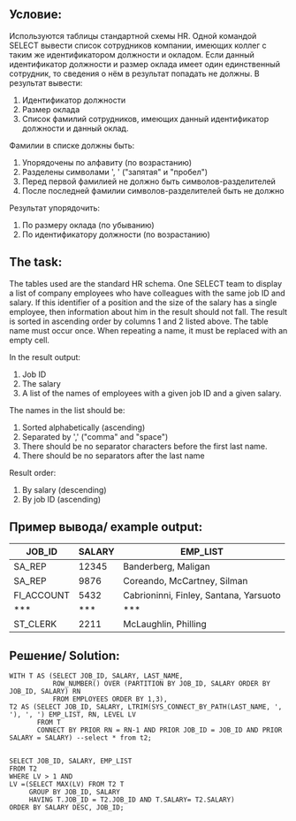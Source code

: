 Условие:
--
Используются таблицы стандартной схемы HR.
Одной командой SELECT вывести список сотрудников компании, имеющих коллег с таким же идентификатором должности и окладом. 
Если данный идентификатор должности и размер оклада имеет один единственный сотрудник, то сведения о нём в результат попадать не должны.
В результат вывести:
1. Идентификатор должности
2. Размер оклада
3. Список фамилий сотрудников, имеющих данный идентификатор должности и данный оклад.  

Фамилии в списке должны быть:
1. Упорядочены по алфавиту (по возрастанию)
2. Разделены символами ', ' ("запятая" и "пробел")
3. Перед первой фамилией не должно быть символов-разделителей
4. После последней фамилии символов-разделителей быть не должно  
   
Результат упорядочить:
1. По размеру оклада (по убыванию)
2. По идентификатору должности (по возрастанию)
  
The task:
--
The tables used are the standard HR schema.
One SELECT team to display a list of company employees who have colleagues with the same job ID and salary.
If this identifier of a position and the size of the salary has a single employee, then information about him in the result should not fall.
The result is sorted in ascending order by columns 1 and 2 listed above. The table name must occur once. When repeating a name, it must be replaced with an empty cell.  

In the result output:
1. Job ID
2. The salary
3. A list of the names of employees with a given job ID and a given salary.

The names in the list should be:
1. Sorted alphabetically (ascending)
2. Separated by ',' ("comma" and "space")
3. There should be no separator characters before the first last name.
4. There should be no separators after the last name  

Result order:
1. By salary (descending)
2. By job ID (ascending)  

Пример вывода/ example output:  
--
JOB_ID | SALARY | EMP_LIST
--- | --- | ---
SA_REP        | 12345  | Banderberg, Maligan
SA_REP        | 9876  | Coreando, McCartney, Silman
FI_ACCOUNT|5432 |Cabrioninni, Finley, Santana, Yarsuoto
***|***|***
ST_CLERK      |2211 | McLaughlin, Philling

Решение/ Solution:
--
```
WITH T AS (SELECT JOB_ID, SALARY, LAST_NAME,
           ROW_NUMBER() OVER (PARTITION BY JOB_ID, SALARY ORDER BY JOB_ID, SALARY) RN
           FROM EMPLOYEES ORDER BY 1,3),
T2 AS (SELECT JOB_ID, SALARY, LTRIM(SYS_CONNECT_BY_PATH(LAST_NAME, ', '), ', ') EMP_LIST, RN, LEVEL LV
       FROM T
       CONNECT BY PRIOR RN = RN-1 AND PRIOR JOB_ID = JOB_ID AND PRIOR SALARY = SALARY) --select * from t2;


SELECT JOB_ID, SALARY, EMP_LIST
FROM T2
WHERE LV > 1 AND
LV =(SELECT MAX(LV) FROM T2 T
     GROUP BY JOB_ID, SALARY
     HAVING T.JOB_ID = T2.JOB_ID AND T.SALARY= T2.SALARY)
ORDER BY SALARY DESC, JOB_ID;
